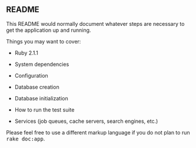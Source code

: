  README
-------

This README would normally document whatever steps are necessary to get the
application up and running.

Things you may want to cover:

* Ruby 2.1.1

* System dependencies

* Configuration

* Database creation

* Database initialization

* How to run the test suite

* Services (job queues, cache servers, search engines, etc.)




Please feel free to use a different markup language if you do not plan to run
<tt>rake doc:app</tt>.
